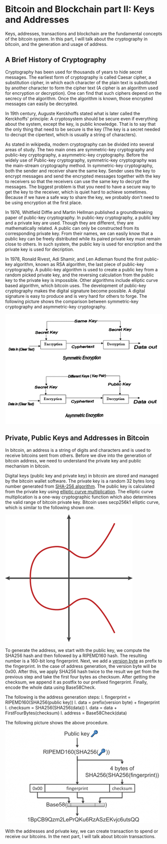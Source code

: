 # Bitcoin and Blockchain part II: Keys and Addresses
Keys, addresses, transactions and blockchain are the fundamental concepts of the bitcoin system. In this part, I will talk about the cryptography in bitcoin, and the generation and usage of address.

## A Brief History of Cryptography
Cryptography has been used for thousands of years to hide secret messages. The earliest form of cryptography is called Caesar cipher, a substitution cipher, in which each character of the plain text is substituted by another character to form the cipher text (A cipher is an algorithm used for encryption or decryption). One can find that such ciphers depend on the secrecy of the algorithm. Once the algorithm is known, those encrypted messages can easily be decrypted.

In 19th century, Auguste Kerckhoffs stated what is later called the Kerckhoffs' principle: A cryptosystem should be secure even if everything about the system, except the key, is public knowledge. That is to say that the only thing that need to be secure is the key (The key is a secret needed to decrupt the cipertext, which is usually a string of characters). 

As stated in wikipedia, modern cryptography can be divided into several areas of study. The two main ones are symmetric-key cryptography and public-key cryptography, a asymmetric-key cryptography. Before the widely use of Public-key cryptography, symmetric-key cryptography was the main-stream cryptography method. In symmetric-key cryptography, both the sender and receiver share the same key. Sender uses the key to encrypt messages and send the encrypted messages together with the key to receivers so that the receivers can use the same key to decrypt the messages. The biggest problem is that you need to have a secure way to get the key to the receiver, which is quiet hard to achieve sometimes. Because if we have a safe way to share the key, we probably don't need to be using encryption at the first place.

In 1976, Whitfield Diffie and Martin Hellman published a groundbreaking paper of public-key cryptography. In public-key cryptography, a public key and a private key are used. Though they are different, they are mathematically related. A public can only be constructed from its corresponding private key. From their names, we can easily know that a public key can be freely distributed while its paired private key must remain close to others. In such system, the public key is used for encription and the private key is used for decription. 

In 1978, Ronald Rivest, Adi Shamir, and Len Adleman found the first public-key algorithm, known as RSA algorithm, the last piece of public-key cryptography. A public-key algorithm is used to create a public key from a random picked private key, and the reversing calculation from the public key to the private key is impossible. Other algorithms include elliptic curve based algorithm, which bitcoin uses. The development of public-key cryptography makes the digital signature become possible. A digital signature is easy to produce and is very hard for others to forge. The following picture shows the comparison between symmetric-key cryptography and asymmetric-key cryptography.

![Alt Text](/images/symmetric-key-and-asymmetric-key.gif)

## Private, Public Keys and Addresses in Bitcoin

In bitcoin, an address is a string of digits and characters and is used to receive bitcoins sent from others. Before we dive into the generation of bitcoin address, we need to understand the private key and public mechanism in bitcoin.

Digital keys (public key and private key) in bitcoin are stored and managed by the bitcoin wallet software. The private key is a random 32 bytes long number generated from [SHA-256 algorithm](https://en.wikipedia.org/wiki/SHA-2). The public key is calculated from the private key using [elliptic curve multiplication](https://en.wikipedia.org/wiki/Elliptic_curve_cryptography). The elliptic curve multiplication is a one-way cryptographic function which also determines the valid range of bitcoin private key. Bitcoin uses secp256k1 elliptic curve, which is similar to the following shown one.

![Alt Text](/images/elliptic-curve.png)

To generate the address, we start with the public key, we compute the SHA256 hash and then followed by a RIPEMD160 hash. The resulting number is a 160-bit long fingerprint. Next, we add a [version byte](https://en.bitcoin.it/wiki/List_of_address_prefixes) as prefix to the fingerprint. In the case of address generation, the version byte will be 0x00. After this, we apply SHA256 hash twice to the result we get from the previous step and take the first four bytes as checksum. After getting the checksum, we append it as postfix to our prefixed fingerprint. Finally, encode the whole data using Base58Check. 

The following is the address generation steps:
l. fingerprint = RIPEMD160(SHA256(public key))
l. data = prefix(version byte) + fingerprint
l. checksum = SHA256(SHA256(data))
l. data = data + FirstFourBytes(checksum)
l. address = Base58Check(data)

The following picture shows the above procedure.

![Alt Text](/images/bitcoin-address-generation.png)

With the addresses and private key, we can create transaction to spend or receive our bitcoins. In the next part, I will talk about bitcoin transactions.
